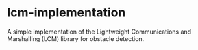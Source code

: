 # lcm-implementation
A simple implementation of the Lightweight Communications and Marshalling (LCM) library for obstacle detection.
